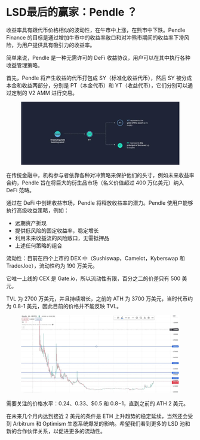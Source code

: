 # LSD最后的赢家：Pendle ？

收益率具有跟代币价格相似的波动性，在牛市中上涨，在熊市中下跌。Pendle Finance 的目标是通过增加牛市中的收益率敞口和对冲熊市期间的收益率下滑风险，为用户提供具有吸引力的收益率。

简单来说，Pendle 是一种无需许可的 DeFi 收益协议，用户可以在其中执行各种收益管理策略。

首先，Pendle 将产生收益的代币打包成 SY（标准化收益代币），然后 SY 被分成本金和收益两部分，分别是 PT（本金代币）和 YT（收益代币），它们分别可以通过定制的 V2 AMM 进行交易。

<figure><img src="../.gitbook/assets/image (11) (1).png" alt=""><figcaption></figcaption></figure>

在传统金融中，机构参与者依靠各种对冲策略来保护他们的头寸，例如未来收益率合约，Pendle 旨在将巨大的衍生品市场（名义价值超过 400 万亿美元）纳入 DeFi 范畴。

通过在 DeFi 中创建收益市场，Pendle 将释放收益率的潜力。Pendle 使用户能够执行高级收益策略，例如：

* 远期资产折现
* 提供低风险的固定收益率，稳定增长
* 利用未来收益流的风险敞口，无需抵押品
* 上述任何策略的组合

流动性：目前在四个上市的 DEX 中（Sushiswap，Camelot，Kyberswap 和 TraderJoe），流动性约为 190 万美元。

它唯一上线的 CEX 是 Gate.io，所以流动性有限，百分之二的价差只有 500 美元。

TVL 为 2700 万美元，并且持续增长，之前的 ATH 为 3700 万美元，当时代币约为 0.8-1 美元，因此目前的价格并不能反映 TVL。

<figure><img src="../.gitbook/assets/image (24).png" alt=""><figcaption></figcaption></figure>

需要关注的价格水平：$0.24、$0.33、$0.5 和 $0.8-$1，直到之前的 ATH 2 美元。

在未来几个月内达到接近 2 美元的条件是 ETH 上升趋势的稳定延续，当然还会受到 Arbitrum 和 Optimism 生态系统爆发的影响。希望我们看到更多的 LSD 池和新的合作伙伴关系，以促进更多的流动性。

